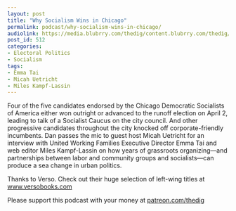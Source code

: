 ```yaml
---
layout: post
title: "Why Socialism Wins in Chicago"
permalink: podcast/why-socialism-wins-in-chicago/
audiolink: https://media.blubrry.com/thedig/content.blubrry.com/thedig/The_Dig_-_EP_188_-_Chicago.mp3
post_id: 512
categories: 
- Electoral Politics
- Socialism
tags: 
- Emma Tai
- Micah Uetricht
- Miles Kampf-Lassin
---
```


Four of the five candidates endorsed by the Chicago Democratic Socialists of America either won outright or advanced to the runoff election on April 2, leading to talk of a Socialist Caucus on the city council. And other progressive candidates throughout the city knocked off corporate-friendly incumbents. Dan passes the mic to guest host Micah Uetricht for an interview with United Working Families Executive Director Emma Tai and 
web editor Miles Kampf-Lassin on how years of grassroots organizing—and partnerships between labor and community groups and socialists—can produce a sea change in urban politics.

Thanks to Verso. Check out their huge selection of left-wing titles at www.versobooks.com

Please support this podcast with your money at [patreon.com/thedig](http://www.patreon.com/TheDig) 